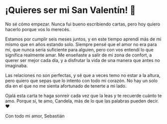 # ¡Quieres ser mi San Valentín! 💖
No sé cómo empezar. Nunca fui bueno escribiendo cartas, pero hoy quiero hacerlo porque vos lo merecés.

Estamos por cumplir seis meses juntos, y en este tiempo aprendí más de mí mismo que en años estando solo. Siempre pensé que el amor no era para mí, que nunca sería suficiente para alguien, pero con vos entendí lo que significa realmente amar. Me enseñaste a salir de mi zona de confort, a querer ser mejor cada día, y a disfrutar la vida de una manera que antes no imaginaba.

Las relaciones no son perfectas, y sé que a veces temo no estar a la altura, pero quiero que sepas que lo intento con todo mi corazón. No hay un solo día en el que no me sienta afortunado de tenerte a mi lado.

Ojalá esta carta te haga sonreír cada vez que la leas y te recuerde cuánto te amo. Porque sí, te amo, Candela, más de lo que las palabras pueden decir. ❤️

Con todo mi amor,
Sebastián
